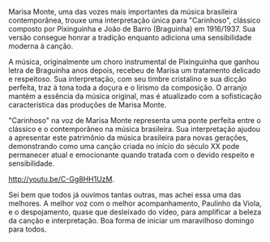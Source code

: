 Marisa Monte, uma das vozes mais importantes da música brasileira contemporânea, trouxe uma interpretação única para "Carinhoso", clássico composto por Pixinguinha e João de Barro (Braguinha) em 1916/1937. Sua versão consegue honrar a tradição enquanto adiciona uma sensibilidade moderna à canção.

A música, originalmente um choro instrumental de Pixinguinha que ganhou letra de Braguinha anos depois, recebeu de Marisa um tratamento delicado e respeitoso. Sua interpretação, com seu timbre cristalino e sua dicção perfeita, traz à tona toda a doçura e o lirismo da composição. O arranjo mantém a essência da música original, mas é atualizado com a sofisticação característica das produções de Marisa Monte.

"Carinhoso" na voz de Marisa Monte representa uma ponte perfeita entre o clássico e o contemporâneo na música brasileira. Sua interpretação ajudou a apresentar este patrimônio da música brasileira para novas gerações, demonstrando como uma canção criada no início do século XX pode permanecer atual e emocionante quando tratada com o devido respeito e sensibilidade.

http://youtu.be/C-Gg8HH1UzM. 

Sei bem que todos já ouvimos tantas outras, mas achei essa uma das melhores. A melhor voz com o melhor acompanhamento, Paulinho da Viola, e o despojamento, quase que desleixado do vídeo, para amplificar a beleza da canção e interpretação. Boa forma de iniciar um maravilhoso domingo para todos.
